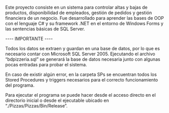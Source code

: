 Este proyecto consiste en un sistema para controlar altas y bajas de productos, disponibilidad de empleados, gestión de pedidos y gestión financiera de un negocio. 
Fue desarrollado para aprender las bases de OOP con el lenguaje C# y su framework .NET en el entorno de Windows Forms y las sentencias básicas de SQL Server.


---- IMPORTANTE ----

Todos los datos se extraen y guardan en una base de datos, por lo que es necesario contar con Microsoft SQL Server 2005.
Ejecutando el archivo “bdpizzeria.sql” se generará la base de datos necesaria junto con algunas pocas entradas para probar el sistema.

En caso de existir algún error, en la carpeta SPs se encuentran todos los Stored Procedures y triggers necesarios para el correcto funcionamiento del programa. 

Para ejecutar el programa se puede hacer desde el acceso directo en el directorio inicial o desde el ejecutable ubicado en “./Pizzas/Pizzas/Bin/Release”.

